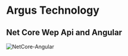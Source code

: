 # Argus Technology 

## Net Core Wep Api and Angular
![NetCore-Angular](https://i.hizliresim.com/jyx5fxj.png)


